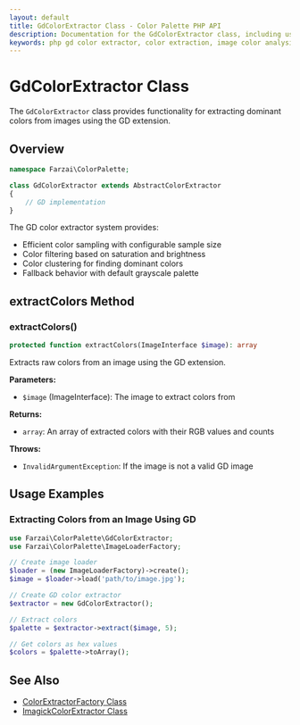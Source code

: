 ```yaml
---
layout: default
title: GdColorExtractor Class - Color Palette PHP API
description: Documentation for the GdColorExtractor class, including usage examples and features
keywords: php gd color extractor, color extraction, image color analysis
---
```


# GdColorExtractor Class

The `GdColorExtractor` class provides functionality for extracting dominant colors from images using the GD extension.

## Overview

```php
namespace Farzai\ColorPalette;

class GdColorExtractor extends AbstractColorExtractor
{
    // GD implementation
}
```

The GD color extractor system provides:
- Efficient color sampling with configurable sample size
- Color filtering based on saturation and brightness
- Color clustering for finding dominant colors
- Fallback behavior with default grayscale palette

## extractColors Method

### extractColors()

```php
protected function extractColors(ImageInterface $image): array
```

Extracts raw colors from an image using the GD extension.

**Parameters:**
- `$image` (ImageInterface): The image to extract colors from

**Returns:**
- `array`: An array of extracted colors with their RGB values and counts

**Throws:**
- `InvalidArgumentException`: If the image is not a valid GD image

## Usage Examples

### Extracting Colors from an Image Using GD

```php
use Farzai\ColorPalette\GdColorExtractor;
use Farzai\ColorPalette\ImageLoaderFactory;

// Create image loader
$loader = (new ImageLoaderFactory)->create();
$image = $loader->load('path/to/image.jpg');

// Create GD color extractor
$extractor = new GdColorExtractor();

// Extract colors
$palette = $extractor->extract($image, 5);

// Get colors as hex values
$colors = $palette->toArray();
```

## See Also

- [ColorExtractorFactory Class](color-extractor-factory)
- [ImagickColorExtractor Class](imagick-color-extractor)
